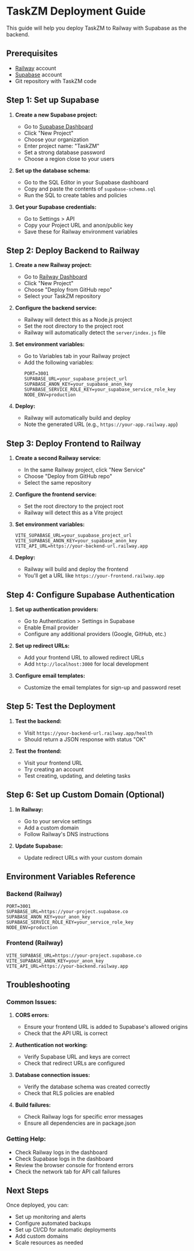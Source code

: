 # TaskZM Deployment Guide

This guide will help you deploy TaskZM to Railway with Supabase as the backend.

## Prerequisites

- [Railway](https://railway.app) account
- [Supabase](https://supabase.com) account
- Git repository with TaskZM code

## Step 1: Set up Supabase

1. **Create a new Supabase project:**
   - Go to [Supabase Dashboard](https://app.supabase.com)
   - Click "New Project"
   - Choose your organization
   - Enter project name: "TaskZM"
   - Set a strong database password
   - Choose a region close to your users

2. **Set up the database schema:**
   - Go to the SQL Editor in your Supabase dashboard
   - Copy and paste the contents of `supabase-schema.sql`
   - Run the SQL to create tables and policies

3. **Get your Supabase credentials:**
   - Go to Settings > API
   - Copy your Project URL and anon/public key
   - Save these for Railway environment variables

## Step 2: Deploy Backend to Railway

1. **Create a new Railway project:**
   - Go to [Railway Dashboard](https://railway.app)
   - Click "New Project"
   - Choose "Deploy from GitHub repo"
   - Select your TaskZM repository

2. **Configure the backend service:**
   - Railway will detect this as a Node.js project
   - Set the root directory to the project root
   - Railway will automatically detect the `server/index.js` file

3. **Set environment variables:**
   - Go to Variables tab in your Railway project
   - Add the following variables:
     ```
     PORT=3001
     SUPABASE_URL=your_supabase_project_url
     SUPABASE_ANON_KEY=your_supabase_anon_key
     SUPABASE_SERVICE_ROLE_KEY=your_supabase_service_role_key
     NODE_ENV=production
     ```

4. **Deploy:**
   - Railway will automatically build and deploy
   - Note the generated URL (e.g., `https://your-app.railway.app`)

## Step 3: Deploy Frontend to Railway

1. **Create a second Railway service:**
   - In the same Railway project, click "New Service"
   - Choose "Deploy from GitHub repo"
   - Select the same repository

2. **Configure the frontend service:**
   - Set the root directory to the project root
   - Railway will detect this as a Vite project

3. **Set environment variables:**
   ```
   VITE_SUPABASE_URL=your_supabase_project_url
   VITE_SUPABASE_ANON_KEY=your_supabase_anon_key
   VITE_API_URL=https://your-backend-url.railway.app
   ```

4. **Deploy:**
   - Railway will build and deploy the frontend
   - You'll get a URL like `https://your-frontend.railway.app`

## Step 4: Configure Supabase Authentication

1. **Set up authentication providers:**
   - Go to Authentication > Settings in Supabase
   - Enable Email provider
   - Configure any additional providers (Google, GitHub, etc.)

2. **Set up redirect URLs:**
   - Add your frontend URL to allowed redirect URLs
   - Add `http://localhost:3000` for local development

3. **Configure email templates:**
   - Customize the email templates for sign-up and password reset

## Step 5: Test the Deployment

1. **Test the backend:**
   - Visit `https://your-backend-url.railway.app/health`
   - Should return a JSON response with status "OK"

2. **Test the frontend:**
   - Visit your frontend URL
   - Try creating an account
   - Test creating, updating, and deleting tasks

## Step 6: Set up Custom Domain (Optional)

1. **In Railway:**
   - Go to your service settings
   - Add a custom domain
   - Follow Railway's DNS instructions

2. **Update Supabase:**
   - Update redirect URLs with your custom domain

## Environment Variables Reference

### Backend (Railway)
```
PORT=3001
SUPABASE_URL=https://your-project.supabase.co
SUPABASE_ANON_KEY=your_anon_key
SUPABASE_SERVICE_ROLE_KEY=your_service_role_key
NODE_ENV=production
```

### Frontend (Railway)
```
VITE_SUPABASE_URL=https://your-project.supabase.co
VITE_SUPABASE_ANON_KEY=your_anon_key
VITE_API_URL=https://your-backend.railway.app
```

## Troubleshooting

### Common Issues:

1. **CORS errors:**
   - Ensure your frontend URL is added to Supabase's allowed origins
   - Check that the API URL is correct

2. **Authentication not working:**
   - Verify Supabase URL and keys are correct
   - Check that redirect URLs are configured

3. **Database connection issues:**
   - Verify the database schema was created correctly
   - Check that RLS policies are enabled

4. **Build failures:**
   - Check Railway logs for specific error messages
   - Ensure all dependencies are in package.json

### Getting Help:

- Check Railway logs in the dashboard
- Check Supabase logs in the dashboard
- Review the browser console for frontend errors
- Check the network tab for API call failures

## Next Steps

Once deployed, you can:
- Set up monitoring and alerts
- Configure automated backups
- Set up CI/CD for automatic deployments
- Add custom domains
- Scale resources as needed
